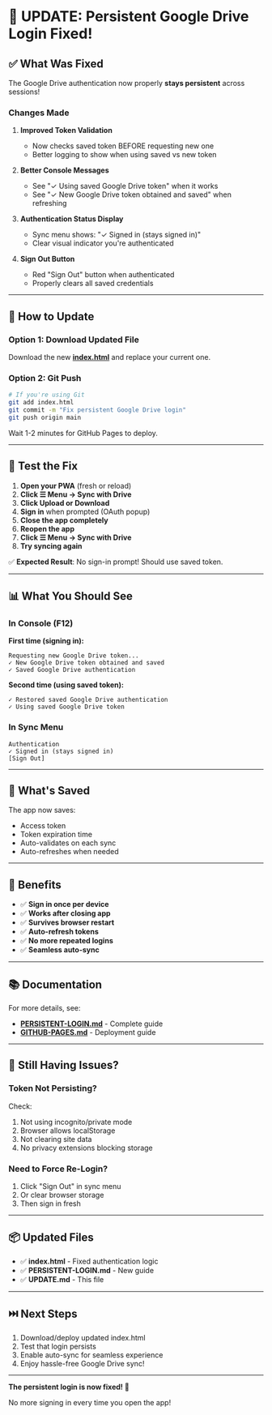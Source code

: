 # 🔄 UPDATE: Persistent Google Drive Login Fixed!

## ✅ What Was Fixed

The Google Drive authentication now properly **stays persistent** across sessions!

### Changes Made

1. **Improved Token Validation**
   - Now checks saved token BEFORE requesting new one
   - Better logging to show when using saved vs new token
   
2. **Better Console Messages**
   - See "✓ Using saved Google Drive token" when it works
   - See "✓ New Google Drive token obtained and saved" when refreshing

3. **Authentication Status Display**
   - Sync menu shows: "✓ Signed in (stays signed in)"
   - Clear visual indicator you're authenticated

4. **Sign Out Button**
   - Red "Sign Out" button when authenticated
   - Properly clears all saved credentials

---

## 🚀 How to Update

### Option 1: Download Updated File

Download the new **[index.html](computer:///mnt/user-data/outputs/index.html)** and replace your current one.

### Option 2: Git Push

```bash
# If you're using Git
git add index.html
git commit -m "Fix persistent Google Drive login"
git push origin main
```

Wait 1-2 minutes for GitHub Pages to deploy.

---

## 🧪 Test the Fix

1. **Open your PWA** (fresh or reload)
2. **Click ☰ Menu → Sync with Drive**
3. **Click Upload or Download**
4. **Sign in** when prompted (OAuth popup)
5. **Close the app completely**
6. **Reopen the app**
7. **Click ☰ Menu → Sync with Drive**
8. **Try syncing again**

✅ **Expected Result**: No sign-in prompt! Should use saved token.

---

## 📊 What You Should See

### In Console (F12)

**First time (signing in):**
```
Requesting new Google Drive token...
✓ New Google Drive token obtained and saved
✓ Saved Google Drive authentication
```

**Second time (using saved token):**
```
✓ Restored saved Google Drive authentication
✓ Using saved Google Drive token
```

### In Sync Menu

```
Authentication
✓ Signed in (stays signed in)
[Sign Out]
```

---

## 💾 What's Saved

The app now saves:
- Access token
- Token expiration time
- Auto-validates on each sync
- Auto-refreshes when needed

---

## 🎯 Benefits

- ✅ **Sign in once per device**
- ✅ **Works after closing app**
- ✅ **Survives browser restart**
- ✅ **Auto-refresh tokens**
- ✅ **No more repeated logins**
- ✅ **Seamless auto-sync**

---

## 📚 Documentation

For more details, see:
- **[PERSISTENT-LOGIN.md](computer:///mnt/user-data/outputs/PERSISTENT-LOGIN.md)** - Complete guide
- **[GITHUB-PAGES.md](computer:///mnt/user-data/outputs/GITHUB-PAGES.md)** - Deployment guide

---

## 🐛 Still Having Issues?

### Token Not Persisting?

Check:
1. Not using incognito/private mode
2. Browser allows localStorage
3. Not clearing site data
4. No privacy extensions blocking storage

### Need to Force Re-Login?

1. Click "Sign Out" in sync menu
2. Or clear browser storage
3. Then sign in fresh

---

## 📦 Updated Files

- ✅ **index.html** - Fixed authentication logic
- ✅ **PERSISTENT-LOGIN.md** - New guide
- ✅ **UPDATE.md** - This file

---

## ⏭️ Next Steps

1. Download/deploy updated index.html
2. Test that login persists
3. Enable auto-sync for seamless experience
4. Enjoy hassle-free Google Drive sync!

---

**The persistent login is now fixed! 🎉**

No more signing in every time you open the app!
